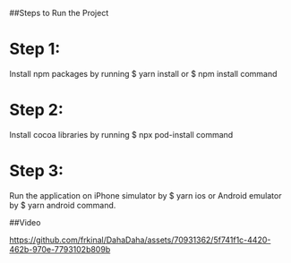 ##Steps to Run the Project

# Step 1: 
Install npm packages by running $ yarn install or $ npm install command

# Step 2: 
Install cocoa libraries by running $ npx pod-install command

# Step 3: 
Run the application on iPhone simulator by $ yarn ios or Android emulator by $ yarn android command.


##Video

https://github.com/frkinal/DahaDaha/assets/70931362/5f741f1c-4420-462b-970e-7793102b809b

